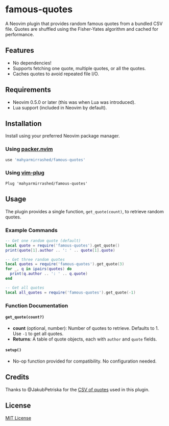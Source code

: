 # famous-quotes

A Neovim plugin that provides random famous quotes from a bundled CSV file. Quotes are shuffled using the Fisher-Yates algorithm and cached for performance.

## Features

- No dependencies!
- Supports fetching one quote, multiple quotes, or all the quotes.
- Caches quotes to avoid repeated file I/O.

## Requirements

- Neovim 0.5.0 or later (this was when Lua was introduced).
- Lua support (included in Neovim by default).

## Installation

Install using your preferred Neovim package manager.

### Using [packer.nvim](https://github.com/wbthomason/packer.nvim)

```lua
use 'mahyarmirrashed/famous-quotes'
```

### Using [vim-plug](https://github.com/junegunn/vim-plug)

```vim
Plug 'mahyarmirrashed/famous-quotes'
```

## Usage

The plugin provides a single function, `get_quote(count)`, to retrieve random quotes.

### Example Commands

```lua
-- Get one random quote (default)
local quote = require('famous-quotes').get_quote()
print(quote[1].author .. ': ' .. quote[1].quote)

-- Get three random quotes
local quotes = require('famous-quotes').get_quote(3)
for _, q in ipairs(quotes) do
  print(q.author .. ': ' .. q.quote)
end

-- Get all quotes
local all_quotes = require('famous-quotes').get_quote(-1)
```

### Function Documentation

#### `get_quote(count?)`

- **count** (optional, number): Number of quotes to retrieve. Defaults to 1. Use `-1` to get all quotes.
- **Returns**: A table of quote objects, each with `author` and `quote` fields.

#### `setup()`

- No-op function provided for compatibility. No configuration needed.

## Credits

Thanks to @JakubPetriska for the [CSV of quotes](https://gist.github.com/JakubPetriska/060958fd744ca34f099e947cd080b540) used in this plugin.

## License

[MIT License](./LICENSE)
